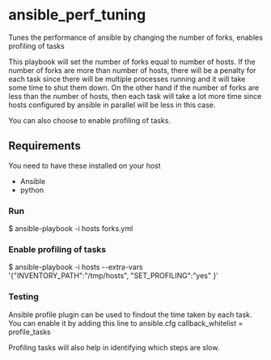 # ansible_perf_tuning
Tunes the performance of ansible by changing the number of forks, enables profiling of tasks 

This playbook will set the number of forks equal to number of hosts. 
If the number of forks are more than number of hosts, there will be a penalty for each task since there will be multiple processes running
and it will take some time to shut them down. On the other hand if the number of forks are less than the number of hosts, then each task will 
take a lot more time since hosts configured by ansible in parallel will be less in this case.

You can also choose to enable profiling of tasks.

## Requirements
You need to have these installed on your host
   - Ansible
   - python

### Run
$ ansible-playbook -i hosts forks.yml

### Enable profiling of tasks
$ ansible-playbook -i hosts --extra-vars '{"INVENTORY_PATH":"/tmp/hosts", "SET_PROFILING":"yes" }'

### Testing
Ansible profile plugin can be used to findout the time taken by each task. You can enable it by adding this line to ansible.cfg
callback_whitelist = profile_tasks

Profiling tasks will also help in identifying which steps are slow.
